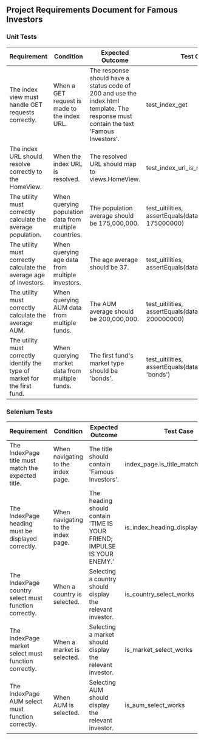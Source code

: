 ## Project Requirements Document for Famous Investors

### Unit Tests

Requirement | Condition | Expected Outcome | Test Case
----------- | --------- | ---------------- | ---------
The index view must handle GET requests correctly. | When a GET request is made to the index URL. | The response should have a status code of 200 and use the index.html template. The response must contain the text 'Famous Investors'. | test_index_get
The index URL should resolve correctly to the HomeView. | When the index URL is resolved. | The resolved URL should map to views.HomeView. | test_index_url_is_resolved
The utility must correctly calculate the average population. | When querying population data from multiple countries. | The population average should be 175,000,000. | test_uitilities, assertEquals(data.population_avg, 175000000)
The utility must correctly calculate the average age of investors. | When querying age data from multiple investors. | The age average should be 37. | test_uitilities, assertEquals(data.age_avg, 37)
The utility must correctly calculate the average AUM. | When querying AUM data from multiple funds. | The AUM average should be 200,000,000. | test_uitilities, assertEquals(data.aum_avg, 200000000)
The utility must correctly identify the type of market for the first fund. | When querying market data from multiple funds. | The first fund's market type should be 'bonds'. | test_uitilities, assertEquals(data.funds[0], 'bonds')

### Selenium Tests

Requirement | Condition | Expected Outcome | Test Case
----------- | --------- | ---------------- | ---------
The IndexPage title must match the expected title. | When navigating to the index page. | The title should contain 'Famous Investors'. | index_page.is_title_matches
The IndexPage heading must be displayed correctly. | When navigating to the index page. | The heading should contain 'TIME IS YOUR FRIEND; IMPULSE IS YOUR ENEMY.' | is_index_heading_displayed_correctly
The IndexPage country select must function correctly. | When a country is selected. | Selecting a country should display the relevant investor. | is_country_select_works
The IndexPage market select must function correctly. | When a market is selected. | Selecting a market should display the relevant investor. | is_market_select_works
The IndexPage AUM select must function correctly. | When AUM is selected. | Selecting AUM should display the relevant investor. | is_aum_select_works

